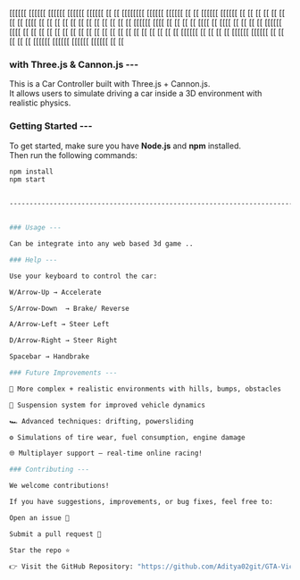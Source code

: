 


[[[[[[  [[[[[[  [[[[[[       [[[[[[  [[[[[[  [[    [[  [[[[[[[[    [[[[[[  [[[[[[  [[      [[      [[[[[[  [[[[[[
[[      [[  [[  [[  [[       [[      [[  [[  [[[[  [[      [[      [[  [[  [[  [[  [[      [[      [[      [[  [[
[[      [[[[[[  [[[[         [[      [[  [[  [[  [[[[      [[      [[[[    [[  [[  [[      [[      [[[[[[  [[[[
[[      [[  [[  [[  [[       [[      [[  [[  [[    [[      [[      [[  [[  [[  [[  [[      [[      [[      [[  [[
[[[[[[  [[  [[  [[  [[       [[[[[[  [[[[[[  [[    [[      [[      [[  [[  [[[[[[  [[[[[[  [[[[[[  [[[[[[  [[  [[
                                                            

### with Three.js & Cannon.js ---

This is a Car Controller built with Three.js + Cannon.js.  
It allows users to simulate driving a car inside a 3D environment with realistic physics.


### Getting Started ---

To get started, make sure you have **Node.js** and **npm** installed.  
Then run the following commands:

```bash
npm install
npm start


--------------------------------------------------------------------------------------------


### Usage ---

Can be integrate into any web based 3d game ..

### Help ---

Use your keyboard to control the car:

W/Arrow-Up → Accelerate

S/Arrow-Down  → Brake/ Reverse

A/Arrow-Left → Steer Left

D/Arrow-Right → Steer Right

Spacebar → Handbrake

### Future Improvements ---

🌄 More complex + realistic environments with hills, bumps, obstacles

🚗 Suspension system for improved vehicle dynamics

🏎️ Advanced techniques: drifting, powersliding

⚙️ Simulations of tire wear, fuel consumption, engine damage

🌐 Multiplayer support — real-time online racing!

### Contributing --- 

We welcome contributions!

If you have suggestions, improvements, or bug fixes, feel free to:

Open an issue 📌

Submit a pull request 🔀

Star the repo ⭐

👉 Visit the GitHub Repository: "https://github.com/Aditya02git/GTA-Vice-City-Car-Controller"
